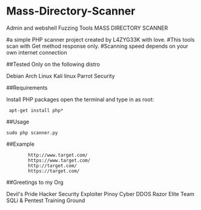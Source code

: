 # Mass-Directory-Scanner
Admin and webshell Fuzzing Tools
MASS DIRECTORY SCANNER
  
#a simple PHP scanner project created by L4ZYG33K with love.
#This tools scan with Get method response only.
#Scanning speed depends on your own internet connection


##Tested Only on the following distro

Debian
Arch Linux
Kali linux
Parrot Security



##Requirements

Install PHP packages open the terminal and type in as root:

     apt-get install php*


##Usage

    sudo php scanner.py
    

##Example

            http://www.target.com/
            https://www.target.com/
            http://target.com/
            https://target.com/
            
    
    
    
##Greetings to my Org

Devil's Pride Hacker
Security Exploiter
Pinoy Cyber DDOS
Razor Elite Team
SQLi & Pentest Training Ground



